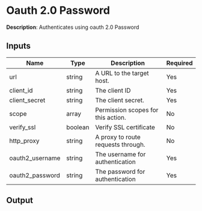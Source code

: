 # Oauth 2.0 Password

**Description**: Authenticates using oauth 2.0 Password

## Inputs

| Name | Type | Description | Required |
|------|------|-------------|----------|
| url | string | A URL to the target host. | Yes |
| client_id | string | The client ID | Yes |
| client_secret | string | The client secret. | Yes |
| scope | array | Permission scopes for this action. | No |
| verify_ssl | boolean | Verify SSL certificate | No |
| http_proxy | string | A proxy to route requests through. | No |
| oauth2_username | string | The username for authentication | Yes |
| oauth2_password | string | The password for authentication | Yes |
## Output
